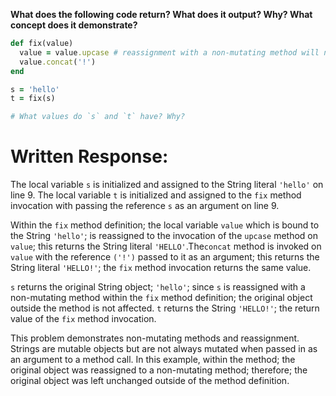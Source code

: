 **What does the following code return? What does it output? Why? What concept does it demonstrate?**

```ruby
def fix(value)
  value = value.upcase # reassignment with a non-mutating method will not affect the object outside the method.
  value.concat('!')
end

s = 'hello'
t = fix(s)

# What values do `s` and `t` have? Why?
```
# Written Response:

The local variable `s` is initialized and assigned to the String literal `'hello'` on line 9. The local variable `t` is initialized and assigned to the `fix` method invocation with passing the reference `s` as an argument on line 9.

Within the `fix` method definition; the local variable `value` which is bound to the String `'hello'`; is reassigned to the invocation of the `upcase` method on `value`; this returns the String literal `'HELLO'`.The`concat` method is invoked on `value` with the reference `('!')` passed to it as an argument; this returns the String literal `'HELLO!'`; the `fix` method invocation returns the same value.

`s` returns the original String object; `'hello'`; since `s` is reassigned with a non-mutating method within the `fix` method definition; the original object outside the method is not affected.
`t` returns the String `'HELLO!'`; the return value of the `fix` method invocation.

This problem demonstrates non-mutating methods and reassignment. Strings are mutable objects but are not always mutated when passed in as an argument to a method call. In this example, within the method; the original object was reassigned to a non-mutating method; therefore; the original object was left unchanged outside of the method definition.

